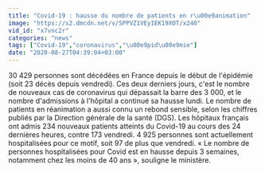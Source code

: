 ```yaml
---
title: "Covid-19 : hausse du nombre de patients en r\u00e9animation"
image: "https://s2.dmcdn.net/v/SPPVZ1VEyIEK19XOT/x240"
vid_id: "x7vnc2r"
categories: "news"
tags: ["Covid-19","coronavirus","\u00e9pid\u00e9mie"]
date: "2020-08-27T04:39:04+03:00"
---
```

30 429 personnes sont décédées en France depuis le début de l'épidémie (soit 23 décès depuis vendredi). Ces deux derniers jours, c'est le nombre de nouveaux cas de coronavirus qui dépassait la barre des 3 000, et le nombre d'admissions à l'hôpital a continué sa hausse lundi. Le nombre de patients en réanimation a aussi connu un rebond sensible, selon les chiffres publiés par la Direction générale de la santé (DGS). Les hôpitaux français ont admis 234 nouveaux patients atteints du Covid-19 au cours des 24 dernières heures, contre 173 vendredi. 4 925 personnes sont actuellement hospitalisées pour ce motif, soit 97 de plus que vendredi. « Le nombre de personnes hospitalisées pour Covid est en hausse depuis 3 semaines, notamment chez les moins de 40 ans », souligne le ministère.  <br>
